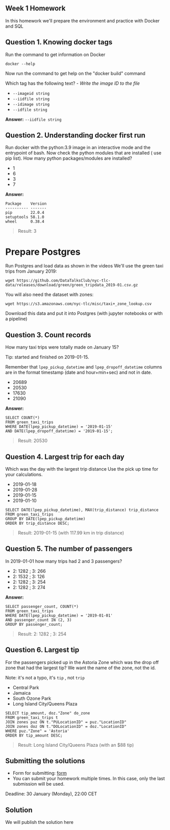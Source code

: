 ## Week 1 Homework

In this homework we'll prepare the environment 
and practice with Docker and SQL


## Question 1. Knowing docker tags

Run the command to get information on Docker 

```docker --help```

Now run the command to get help on the "docker build" command

Which tag has the following text? - *Write the image ID to the file* 

- `--imageid string`
- `--iidfile string`
- `--idimage string`
- `--idfile string`

**Answer:** `--iidfile string`

## Question 2. Understanding docker first run 

Run docker with the python:3.9 image in an interactive mode and the entrypoint of bash.
Now check the python modules that are installed ( use pip list). 
How many python packages/modules are installed?

- 1
- 6
- 3
- 7

**Answer:** 

```
Package    Version
---------- -------
pip        22.0.4
setuptools 58.1.0
wheel      0.38.4
```
> Result: 3

# Prepare Postgres

Run Postgres and load data as shown in the videos
We'll use the green taxi trips from January 2019:

```wget https://github.com/DataTalksClub/nyc-tlc-data/releases/download/green/green_tripdata_2019-01.csv.gz```

You will also need the dataset with zones:

```wget https://s3.amazonaws.com/nyc-tlc/misc/taxi+_zone_lookup.csv```

Download this data and put it into Postgres (with jupyter notebooks or with a pipeline)


## Question 3. Count records 

How many taxi trips were totally made on January 15?

Tip: started and finished on 2019-01-15. 

Remember that `lpep_pickup_datetime` and `lpep_dropoff_datetime` columns are in the format timestamp (date and hour+min+sec) and not in date.

- 20689
- 20530
- 17630
- 21090

**Answer:**
```
SELECT COUNT(*) 
FROM green_taxi_trips
WHERE DATE(lpep_pickup_datetime) = '2019-01-15'
AND DATE(lpep_dropoff_datetime) = '2019-01-15';
```
> Result: 20530

## Question 4. Largest trip for each day

Which was the day with the largest trip distance
Use the pick up time for your calculations.

- 2019-01-18
- 2019-01-28
- 2019-01-15
- 2019-01-10

```
SELECT DATE(lpep_pickup_datetime), MAX(trip_distance) trip_distance
FROM green_taxi_trips
GROUP BY DATE(lpep_pickup_datetime)
ORDER BY trip_distance DESC;
```
> Result: 2019-01-15 (with 117.99 km in trip distance)


## Question 5. The number of passengers

In 2019-01-01 how many trips had 2 and 3 passengers?
 
- 2: 1282 ; 3: 266
- 2: 1532 ; 3: 126
- 2: 1282 ; 3: 254
- 2: 1282 ; 3: 274

**Answer:**
```
SELECT passenger_count, COUNT(*)
FROM green_taxi_trips
WHERE DATE(lpep_pickup_datetime) = '2019-01-01'
AND passenger_count IN (2, 3)
GROUP BY passenger_count; 
```
>Result: 2: 1282 ; 3: 254

## Question 6. Largest tip

For the passengers picked up in the Astoria Zone which was the drop off zone that had the largest tip?
We want the name of the zone, not the id.

Note: it's not a typo, it's `tip` , not `trip`

- Central Park
- Jamaica
- South Ozone Park
- Long Island City/Queens Plaza
```
SELECT tip_amount, doz."Zone" do_zone
FROM green_taxi_trips t
JOIN zones puz ON t."PULocationID" = puz."LocationID"
JOIN zones doz ON t."DOLocationID" = doz."LocationID"
WHERE puz."Zone" = 'Astoria'
ORDER BY tip_amount DESC;
```
> Result: Long Island City/Queens Plaza (with an $88 tip)

## Submitting the solutions

* Form for submitting: [form](https://forms.gle/EjphSkR1b3nsdojv7)
* You can submit your homework multiple times. In this case, only the last submission will be used. 

Deadline: 30 January (Monday), 22:00 CET


## Solution

We will publish the solution here
